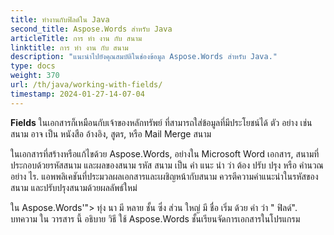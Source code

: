 ```yaml
---
title: ทํางานกับฟิลด์ใน Java
second_title: Aspose.Words สําหรับ Java
articleTitle: การ ทํา งาน กับ สนาม
linktitle: การ ทํา งาน กับ สนาม
description: "แนะนําไปยังคุณสมบัติในช่องข้อมูล Aspose.Words สําหรับ Java."
type: docs
weight: 370
url: /th/java/working-with-fields/
timestamp: 2024-01-27-14-07-04
---
```


**Fields** ในเอกสารก็เหมือนกับเจ้าของหลักทรัพย์ ที่สามารถใส่ข้อมูลที่มีประโยชน์ได้ ตัว อย่าง เช่น สนาม อาจ เป็น หนังสือ อ้างอิง, สูตร, หรือ Mail Merge สนาม

ในเอกสารที่สร้างหรือแก้ไขด้วย Aspose.Words, อย่างใน Microsoft Word เอกสาร, สนามที่ประกอบด้วยรหัสสนาม และผลของสนาม รหัส สนาม เป็น คํา แนะ นํา ว่า ต้อง ปรับ ปรุง หรือ คํานวณ อย่าง ไร. แอพพลิเคชันที่ประมวลผลเอกสารและเผชิญหน้ากับสนาม ควรตีความคําแนะนําในรหัสของสนาม และปรับปรุงสนามด้วยผลลัพธ์ใหม่

ใน Aspose.Words'"> ทุ่ง นา มี หลาย ชั้น ซึ่ง ส่วน ใหญ่ มี ชื่อ เริ่ม ด้วย คํา ว่า " ฟิลด์". บทความ ใน วารสาร นี้ อธิบาย วิธี ใช้ Aspose.Words ชั้นเรียนจัดการเอกสารในโปรแกรม
